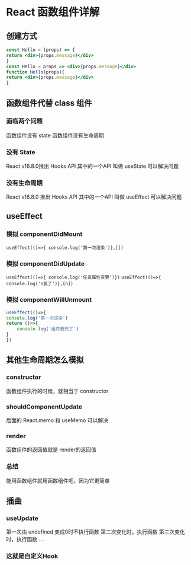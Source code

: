 

# React 函数组件详解

## 创建方式

```jsx
const Hello = (props) => {
return <div>{props.message}</div>
}
const Hello = props => <div>{props.message}</div>
function Hello(props){
return <div>{props.message}</div>
}
```

## 函数组件代替 class 组件

### 面临两个问题



函数组件没有 state
函数组件没有生命周期

### 没有 State



React v16.8.0推出 Hooks API
其中的一个API 叫做 useState 可以解决问题

### 没有生命周期



React v16.8.0 推出 Hooks API
其中的一个API 叫做 useEffect 可以解决问题

## useEffect

### 模拟 componentDidMount



`useEffect(()=>{ console.log('第一次渲染')},[])`

### 模拟 componentDidUpdate



`useEffect(()=>{ console.log('任意属性变更')})`
`useEffect(()=>{ console.log('n变了')},[n])`

### 模拟 componentWillUnmount



```jsx
useEffect(()=>{
console.log('第一次渲染')
return ()=>{
    console.log('组件要死了')
}
})
```

## 其他生命周期怎么模拟

### constructor

函数组件执行的时候，就相当于 constructor

### shouldComponentUpdate

后面的 React.memo 和 useMemo 可以解决

### render

函数组件的返回值就是 render的返回值

### 总结

能用函数组件就用函数组件吧，因为它更简单

## 插曲

### useUpdate

第一次由 undefined 变成0时不执行函数
第二次变化时，执行函数
第三次变化时，执行函数
....

### 这就是自定义Hook

